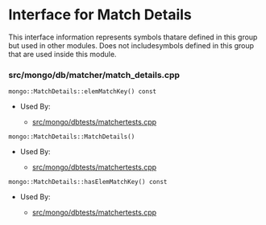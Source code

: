 
# Interface for Match Details
This interface information represents symbols thatare defined in this group but used in other modules.  Does not includesymbols defined in this group that are used inside this module.

### src/mongo/db/matcher/match\_details.cpp

<div></div>

    mongo::MatchDetails::elemMatchKey() const

- Used By:

    - [src/mongo/dbtests/matchertests.cpp](../../../tests/unit\_tests)

<div></div>

    mongo::MatchDetails::MatchDetails()

- Used By:

    - [src/mongo/dbtests/matchertests.cpp](../../../tests/unit\_tests)

<div></div>

    mongo::MatchDetails::hasElemMatchKey() const

- Used By:

    - [src/mongo/dbtests/matchertests.cpp](../../../tests/unit\_tests)
